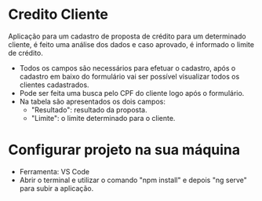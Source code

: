 # Credito Cliente
Aplicação para um cadastro de proposta de crédito para um determinado cliente, é feito uma análise dos dados e caso aprovado, é informado o limite de crédito.

- Todos os campos são necessários para efetuar o cadastro, após o cadastro em baixo do formulário vai ser possível visualizar todos os clientes cadastrados.
- Pode ser feita uma busca pelo CPF do cliente logo após o formulário.
- Na tabela são apresentados os dois campos:
  - "Resultado": resultado da proposta.
  - "Limite": o limite determinado para o cliente.

# Configurar projeto na sua máquina
- Ferramenta: VS Code
- Abrir o terminal e utilizar o comando "npm install" e depois "ng serve" para subir a aplicação.
